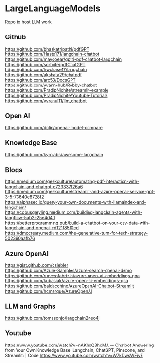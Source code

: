 # LargeLanguageModels
Repo to host LLM work


## Github 
https://github.com/bhaskatripathi/pdfGPT </br>
https://github.com/Haste171/langchain-chatbot </br>
https://github.com/mayooear/gpt4-pdf-chatbot-langchain </br>
https://github.com/sortoite/pdfChatGPT </br>
https://github.com/hwchase17/langchain </br>
https://github.com/akshata29/chatpdf </br>
https://github.com/arc53/DocsGPT </br>
https://github.com/yvann-hub/Robby-chatbot </br>
https://github.com/PradipNichite/streamlit-example </br>
https://github.com/PradipNichite/Youtube-Tutorials </br>
https://github.com/vvrahul11/llm_chatbot


## Open AI
https://github.com/dclin/openai-model-compare

## Knowledge Base
https://github.com/kyrolabs/awesome-langchain </br>


## Blogs
https://medium.com/geekculture/automating-pdf-interaction-with-langchain-and-chatgpt-e723337f26a6 </br>
https://medium.com/geekculture/streamlit-and-azure-openai-service-gpt-3-5-73640e8728f2 </br>
https://alphasec.io/query-your-own-documents-with-llamaindex-and-langchain/ </br>
https://cobusgreyling.medium.com/building-langchain-agents-with-langflow-5ab2e25e4d4d </br>
https://betterprogramming.pub/build-a-chatbot-on-your-csv-data-with-langchain-and-openai-ed121f85f0cd </br>
https://dmccreary.medium.com/the-generative-turn-for-tech-strategy-502390aafb76 </br>

## Azure OpenAI
https://gist.github.com/csiebler </br>
https://github.com/Azure-Samples/azure-search-openai-demo </br>
https://github.com/ruoccofabrizio/azure-open-ai-embeddings-qna </br>
https://github.com/kubasiak/azure-open-ai-embeddings-qna </br>
https://github.com/baldacchino/AzureOpenAI-Chatbot-Streamlit </br>
https://github.com/hcmarque/AzureOpenAI </br>

## LLM and Graphs
https://github.com/tomasonjo/langchain2neo4j

## Youtube
https://www.youtube.com/watch?v=nAKhxQ3hcMA -- Chatbot Answering from Your Own Knowledge Base: Langchain, ChatGPT, Pinecone, and Streamlit: | Code
https://www.youtube.com/watch?v=W7kDwsWFjvE
